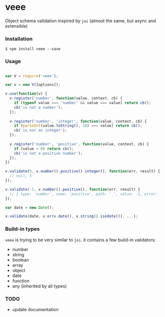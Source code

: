 # veee

Object schema validation inspired by `joi` (almost the same, but async and extensible)

### Installation

    $ npm install veee --save

### Usage
    
```js

var V = require('veee');

var v = new V([options]);

v.use(function(v) {
  v.register('number', function(value, context, cb) {
    if (typeof value === 'number' && value === value) return cb();
    cb('is not a number');
  });
  
  v.register('number', 'integer', function(value, context, cb) {
    if (parseInt(value.toString(), 10) === value) return cb();
    cb('is not an integer');
  });
  
  v.register('number', 'positive', function(value, context, cb) {
    if (value > 0) return cb();
    cb('is not a positive number');
  });
})

v.validate(5, v.number().positive().integer(), function(err, result) {
  // null, 5
});

v.validate(-1, v.number().positive(), function(err, result) {
  // { type: 'number', name: 'positive', path: '_', value: -1, error: 'is not a positive number' }, undefined
});

var date = new Date();

v.validate(date, v.or(v.date(), v.string().isodate()), ...);
```

### Build-in types

`veee` is trying to be very similar to `joi`. it contains a few build-in validators:

- number
- string
- boolean
- array
- object
- date
- function
- any (inherited by all types)

### TODO

- update documentation